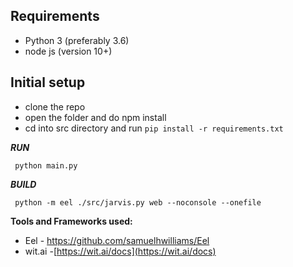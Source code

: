 ﻿

## Requirements

 - Python 3 (preferably 3.6)
 - node js (version 10+)

## Initial setup

 - clone the repo
 - open the folder and do npm install
 - cd into src directory and run `pip install -r requirements.txt`

***RUN***

     python main.py

***BUILD***
 

     python -m eel ./src/jarvis.py web --noconsole --onefile

**Tools and Frameworks used:**



 - Eel -  https://github.com/samuelhwilliams/Eel
 - wit.ai -[https://wit.ai/docs](https://wit.ai/docs)




 
 

